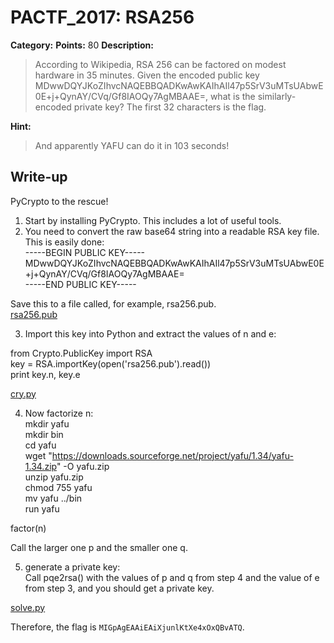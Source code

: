 # PACTF_2017: RSA256

**Category:**
**Points:** 80
**Description:**

>According to Wikipedia, RSA 256 can be factored on modest hardware in 35 minutes. Given the encoded public key MDwwDQYJKoZIhvcNAQEBBQADKwAwKAIhAIl47p5SrV3uMTsUAbwE0E+j+QynAY/CVq/Gf8IAOQy7AgMBAAE=, what is the similarly-encoded private key? The first 32 characters is the flag.

**Hint:**

>And apparently YAFU can do it in 103 seconds!

## Write-up
PyCrypto to the rescue!

1. Start by installing PyCrypto. This includes a lot of useful tools.
2. You need to convert the raw base64 string into a readable RSA key file. This is easily done:  
-----BEGIN PUBLIC KEY-----  
MDwwDQYJKoZIhvcNAQEBBQADKwAwKAIhAIl47p5SrV3uMTsUAbwE0E+j+QynAY/CVq/Gf8IAOQy7AgMBAAE=  
-----END PUBLIC KEY-----

Save this to a file called, for example, rsa256.pub.  
[rsa256.pub](rsa256.pub)

3. Import this key into Python and extract the values of n and e:  

from Crypto.PublicKey import RSA  
key = RSA.importKey(open('rsa256.pub').read())  
print key.n, key.e  

[cry.py](cry.py)

4. Now factorize n:  
mkdir yafu  
mkdir bin  
cd yafu  
wget "https://downloads.sourceforge.net/project/yafu/1.34/yafu-1.34.zip" -O yafu.zip  
unzip yafu.zip  
chmod 755 yafu  
mv yafu ../bin  
run yafu  

factor(n)

Call the larger one p and the smaller one q.

5. generate a private key:  
Call pqe2rsa() with the values of p and q from step 4 and the value of e from step 3, and you should get a private key.

[solve.py](solve.py)

Therefore, the flag is `MIGpAgEAAiEAiXjunlKtXe4xOxQBvATQ`.
